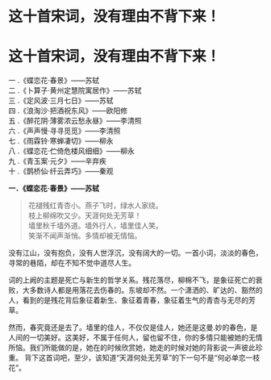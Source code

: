 
# 这十首宋词，没有理由不背下来！

<h1>这十首宋词，没有理由不背下来！</h1>

一 .《蝶恋花·春景》——苏轼  
二 .《卜算子·黄州定慧院寓居作》——苏轼  
三 .《定风波·三月七日》——苏轼  
四 .《浪淘沙·把酒祝东风》——欧阳修  
五 .《醉花阴·薄雾浓云愁永昼》——李清照  
六 .《声声慢·寻寻觅觅》——李清照  
七 .《雨霖铃·寒蝉凄切》——柳永  
八 .《蝶恋花·伫倚危楼风细细》——柳永  
九 .《青玉案·元夕》——辛弃疾  
十 .《鹊桥仙·纤云弄巧》——秦观    

**一．《蝶恋花·春景》——苏轼**   

> 花褪残红青杏小。燕子飞时，绿水人家绕。  
枝上柳绵吹又少。天涯何处无芳草！  
墙里秋千墙外道。墙外行人，墙里佳人笑。  
笑渐不闻声渐悄。多情却被无情恼。


没有江山，没有抱负，没有人世浮沉，没有阔大的一切。一首小词，淡淡的春色，寻常的巷陌，却在不知不觉中道尽人生。

词的上阙的主题是死亡与新生的哲学关系。残花落尽，柳棉不飞，是象征死亡的衰败，大多数诗人都是用落花去伤春的。东坡却不然。一个潇洒的、旷达的、豁然的人，看到的是残花背后象征着新生、象征着青春，象征着生气的青杏与无尽的芳草。

然而，春究竟还是去了。墙里的佳人，不仅仅是佳人，她还是这曼.妙的春色，是人间的一切美好。这美好，不属于任何人，留也留不住，你的多情只能被她的无情所恼。我们所能做的是，她在的时候欣赏她，她走的时候对她的背影说一声彼此珍重。
背下这首词吧，至少，该知道“天涯何处无芳草”的下一句不是“何必单恋一枝花”。




